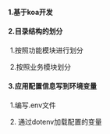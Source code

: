 #### 1.基于koa开发

#### 2.目录结构的划分

​		1.按照功能模块进行划分

​		2.按照业务模块划分

#### 3.应用配置信息写到环境变量

​		1.编写.env文件

​		2. 通过dotenv加载配置的变量